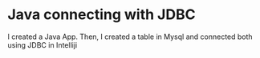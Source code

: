 # Java connecting with JDBC
 I created a Java App. Then, I created a table in Mysql and connected both using JDBC in Intelliji
